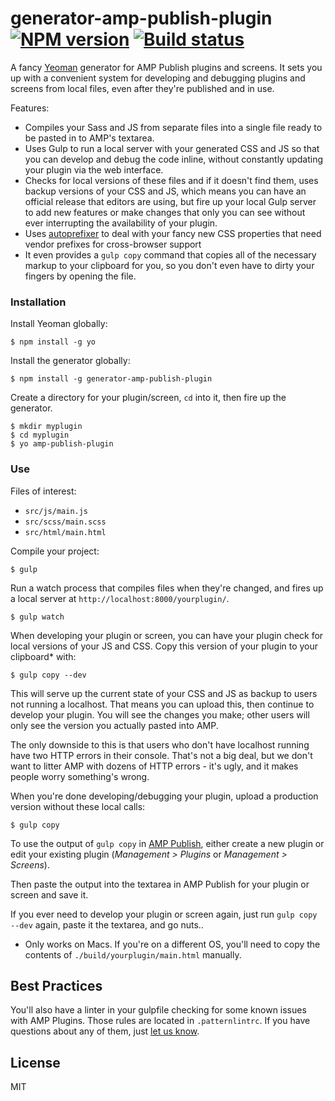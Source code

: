 # generator-amp-publish-plugin [![NPM version][npm-image]][npm-url] [![Build status][travis-image]][travis-url]

A fancy [Yeoman](http://yeoman.io) generator for AMP Publish plugins and screens. It sets you up with a convenient system for developing and debugging plugins and screens from local files, even after they're published and in use.

Features:

* Compiles your Sass and JS from separate files into a single file ready to be pasted in to AMP's textarea.
* Uses Gulp to run a local server with your generated CSS and JS so that you can develop and debug the code inline, without constantly updating your plugin via the web interface.
* Checks for local versions of these files and if it doesn't find them, uses backup versions of your CSS and JS, which means you can have an official release that editors are using, but fire up your local Gulp server to add new features or make changes that only you can see without ever interrupting the availability of your plugin.
* Uses [autoprefixer](https://www.npmjs.org/package/gulp-autoprefixer) to deal with your fancy new CSS properties that need vendor prefixes for cross-browser support
* It even provides a `gulp copy` command that copies all of the necessary markup to your clipboard for you, so you don't even have to dirty your fingers by opening the file.

### Installation

Install Yeoman globally:

```shell
$ npm install -g yo
```

Install the generator globally:

```shell
$ npm install -g generator-amp-publish-plugin
```

Create a directory for your plugin/screen, `cd` into it, then fire up the generator.

```
$ mkdir myplugin
$ cd myplugin
$ yo amp-publish-plugin
```

### Use

Files of interest:

* `src/js/main.js`
* `src/scss/main.scss`
* `src/html/main.html`

Compile your project:

```shell
$ gulp
```

Run a watch process that compiles files when they're changed, and fires up a local server at `http://localhost:8000/yourplugin/`.

```shell
$ gulp watch
```

When developing your plugin or screen, you can have your plugin check for local versions of your JS and CSS. Copy this version of your plugin to your clipboard* with:

```shell
$ gulp copy --dev
```
This will serve up the current state of your CSS and JS as backup to users not running a localhost. That means you can upload this, then continue to develop your plugin. You will see the changes you make; other users will only see the version you actually pasted into AMP.

The only downside to this is that users who don't have localhost running have two HTTP errors in their console. That's not a big deal, but we don't want to litter AMP with dozens of HTTP errors - it's ugly, and it makes people worry something's wrong.

When you're done developing/debugging your plugin, upload a production version without these local calls:

```shell
$ gulp copy
```

To use the output of `gulp copy` in [AMP Publish](http://cms.aol.com/), either create a new plugin or edit your existing plugin (*Management > Plugins* or *Management > Screens*).

Then paste the output into the textarea in AMP Publish for your plugin or screen and save it.

If you ever need to develop your plugin or screen again, just run `gulp copy --dev` again, paste it the textarea, and go nuts..

* Only works on Macs. If you're on a different OS, you'll need to copy the contents of `./build/yourplugin/main.html` manually.

## Best Practices

You'll also have a linter in your gulpfile checking for some known issues with AMP Plugins. Those rules are located in `.patternlintrc`. If you have questions about any of them, just [let us know](mailto://AMPSupport@teamaol.com).

## License

MIT

[travis-url]: http://travis-ci.org/neagle/generator-amp-publish-plugin
[travis-image]: https://secure.travis-ci.org/neagle/generator-amp-publish-plugin.svg?branch=master
[npm-url]: https://npmjs.org/package/generator-amp-publish-plugin
[npm-image]: https://badge.fury.io/js/generator-amp-publish-plugin.svg
